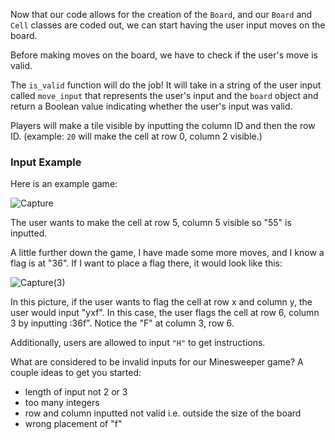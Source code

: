 <!--title={Input Validity}-->

<!--badge={Software Engineering:50,Creative Thinker:20}-->

<!--concepts={UserInput.mdx, Strings.mdx}-->

Now that our code allows for the creation of the `Board`, and our `Board` and `Cell` classes are coded out, we can start having the user input moves on the board.

Before making moves on the board, we have to check if the user's move is valid.

The `is_valid` function will do the job! It will take in a string of the user input called `move_input` that represents the user's input and the `board` object and return a Boolean value indicating whether the user's input was valid. 

Players will make a tile visible by inputting the column ID and then the row ID. (example: `20` will make the cell at row 0, column 2 visible.)

### Input Example

Here is an example game: 

![Capture](C:\Users\kevin\Documents\Programming\Darlene\Rewritten\Minesweeper\Minesweeper\Capture.PNG)

The user wants to make the cell at row 5, column 5 visible so "55" is inputted.

A little further down the game, I have made some more moves, and I know a flag is at "36". If I want to place a flag there, it would look like this:

![Capture(3)](C:\Users\kevin\Documents\Programming\Darlene\Rewritten\Minesweeper\Minesweeper\Capture(3).PNG)

In this picture, if the user wants to flag the cell at row x and column y, the user would input "yxf". In this case, the user flags the cell at row 6, column 3 by inputting :36f". Notice the "F" at column 3, row 6. 

Additionally, users are allowed to input `"H"` to get instructions.

What are considered to be invalid inputs for our Minesweeper game? A couple ideas to get you started:

* length of input not 2 or 3
* too many integers
* row and column inputted not valid i.e. outside the size of the board
* wrong placement of "f"